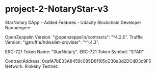 # project-2-NotaryStar-v3
StarNotary DApp - Added Features - Udacity Blockchain Developer Nanodegree


OpenZeppelin Version:     "@openzeppelin/contracts": "^4.2.0". 
Truffle Version:          "@truffle/hdwallet-provider": "^1.4.3". 


ERC-721 Token Name:       "StarNotary". 
ERC-721 Token Symbol:     "STAR". 

ContractAddress:          0xafA7bE33A8459c085D6f105cD30a3d2DCdD3c9F0  
Network:                  Rinkeby Testnet. 
